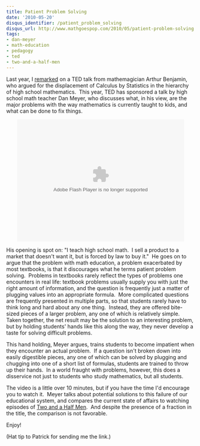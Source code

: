 ```yaml
---
title: Patient Problem Solving
date: '2010-05-20'
disqus_identifier: /patient_problem_solving
disqus_url: http://www.mathgoespop.com/2010/05/patient-problem-solving.html
tags:
- dan-meyer
- math-education
- pedagogy
- ted
- two-and-a-half-men
---
```

<p>Last year, I <a href="http://www.mathgoespop.com/2009/07/restructuring-the-math-pyramid.html">remarked</a> on a TED talk from mathemagician Arthur Benjamin, who argued for the displacement of Calculus by Statistics in the hierarchy of high school mathematics.  This year, TED has sponsored a talk by high school math teacher Dan Meyer, who discusses what, in his view, are the major problems with the way mathematics is currently taught to kids, and what can be done to fix things.</p>

<p style="text-align: center;">
<object classid="clsid:d27cdb6e-ae6d-11cf-96b8-444553540000" width="446" height="326" codebase="http://download.macromedia.com/pub/shockwave/cabs/flash/swflash.cab#version=6,0,40,0"><param name="allowFullScreen" value="true" /><param name="allowScriptAccess" value="always" /><param name="wmode" value="transparent" /><param name="bgColor" value="#ffffff" /><param name="flashvars" value="vu=http://video.ted.com/talks/dynamic/DanMeyer_2010X-medium.flv&amp;su=http://images.ted.com/images/ted/tedindex/embed-posters/DanMeyer-2010X.embed_thumbnail.jpg&amp;vw=432&amp;vh=240&amp;ap=0&amp;ti=855&amp;introDuration=15330&amp;adDuration=4000&amp;postAdDuration=830&amp;adKeys=talk=dan_meyer_math_curriculum_makeover;year=2010;theme=media_that_matters;theme=design_like_you_give_a_damn;theme=unconventional_explanations;theme=new_on_ted_com;theme=how_we_learn;event=TEDxNYED;&amp;preAdTag=tconf.ted/embed;tile=1;sz=512x288;" /><param name="src" value="http://video.ted.com/assets/player/swf/EmbedPlayer.swf" /><param name="bgcolor" value="#ffffff" /><param name="allowfullscreen" value="true" /><embed type="application/x-shockwave-flash" width="446" height="326" src="http://video.ted.com/assets/player/swf/EmbedPlayer.swf" flashvars="vu=http://video.ted.com/talks/dynamic/DanMeyer_2010X-medium.flv&amp;su=http://images.ted.com/images/ted/tedindex/embed-posters/DanMeyer-2010X.embed_thumbnail.jpg&amp;vw=432&amp;vh=240&amp;ap=0&amp;ti=855&amp;introDuration=15330&amp;adDuration=4000&amp;postAdDuration=830&amp;adKeys=talk=dan_meyer_math_curriculum_makeover;year=2010;theme=media_that_matters;theme=design_like_you_give_a_damn;theme=unconventional_explanations;theme=new_on_ted_com;theme=how_we_learn;event=TEDxNYED;&amp;preAdTag=tconf.ted/embed;tile=1;sz=512x288;" bgcolor="#ffffff" wmode="transparent" allowscriptaccess="always" allowfullscreen="true"></embed></object>
</p>

<p>His opening is spot on: "I teach high school math.  I sell a product to a market that doesn't want it, but is forced by law to buy it."  He goes on to argue that the problem with math education, a problem exacerbated by most textbooks, is that it discourages what he terms patient problem solving.  Problems in textbooks rarely reflect the types of problems one encounters in real life: textbook problems usually supply you with just the right amount of information, and the question is frequently just a matter of plugging values into an appropriate formula.  More complicated questions are frequently presented in multiple parts, so that students rarely have to think long and hard about any one thing.  Instead, they are offered bite-sized pieces of a larger problem, any one of which is relatively simple.  Taken together, the net result may be the solution to an interesting problem, but by holding students' hands like this along the way, they never develop a taste for solving difficult problems.</p>

<p>This hand holding, Meyer argues, trains students to become impatient when they encounter an actual problem.  If a question isn't broken down into easily digestible pieces, any one of which can be solved by plugging and chugging into one of a short list of formulas, students are trained to throw up their hands.  In a world fraught with problems, however, this does a disservice not just to students who study mathematics, but all students.</p>

<p>The video is a little over 10 minutes, but if you have the time I'd encourage you to watch it.  Meyer talks about potential solutions to this failure of our educational system, and compares the current state of affairs to watching episodes of <a href="http://www.imdb.com/title/tt0369179/">Two and a Half Men</a>.  And despite the presence of a fraction in the title, the comparison is not favorable.</p>

<p>Enjoy!</p>

<p>(Hat tip to Patrick for sending me the link.)</p>
